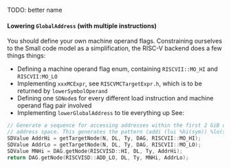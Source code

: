 TODO: better name
#### Lowering `GlobalAddress` (with multiple instructions)
You should define your own machine operand flags. Constraining ourselves to the Small code model as a simplification, the RISC-V backend does a few things things:
- Defining a machine operand flag enum, containing `RISCVII::MO_HI` and `RISCVII:MO_LO`
- Implementing `xxxMCExpr`, see `RISCVMCTargetExpr.h`, which is to be returned by `lowerSymbolOperand` 
- Defining one `SDNode`s for every different load instruction and machine operand flag pair involved
- Implementing `lowerGlobalAddress` to tie everything up
See:
```cpp
// Generate a sequence for accessing addresses within the first 2 GiB of
// address space. This generates the pattern (addi (lui %hi(sym)) %lo(sym)).
SDValue AddrHi = getTargetNode(N, DL, Ty, DAG, RISCVII::MO_HI);
SDValue AddrLo = getTargetNode(N, DL, Ty, DAG, RISCVII::MO_LO);
SDValue MNHi = DAG.getNode(RISCVISD::HI, DL, Ty, AddrHi);
return DAG.getNode(RISCVISD::ADD_LO, DL, Ty, MNHi, AddrLo);
```